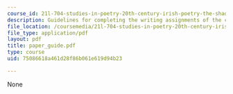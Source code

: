 ```yaml
---
course_id: 21l-704-studies-in-poetry-20th-century-irish-poetry-the-shadow-of-w-b-yeats-spring-2008
description: Guidelines for completing the writing assignments of the course.
file_location: /coursemedia/21l-704-studies-in-poetry-20th-century-irish-poetry-the-shadow-of-w-b-yeats-spring-2008/75086618a461d28f86b061e619d94b23_paper_guide.pdf
file_type: application/pdf
layout: pdf
title: paper_guide.pdf
type: course
uid: 75086618a461d28f86b061e619d94b23

---
```

None
